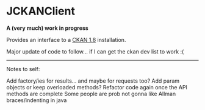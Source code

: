 ﻿JCKANClient
====

__A (very much) work in progress__

Provides an interface to a [CKAN 1.8](http://ckan.org) installation.

Major update of code to follow... if I can get the ckan dev list to work :(

-------

Notes to self:

Add factory/ies for results... and maybe for requests too?
Add param objects or keep overloaded methods?
Refactor code again once the API methods are complete
Some people are prob not gonna like Allman braces/indenting in java

